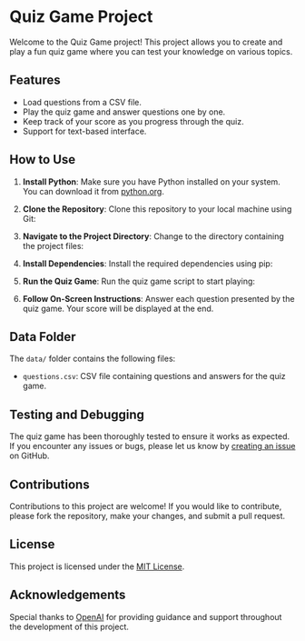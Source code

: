 # Quiz Game Project

Welcome to the Quiz Game project! This project allows you to create and play a fun quiz game where you can test your knowledge on various topics.

## Features

- Load questions from a CSV file.
- Play the quiz game and answer questions one by one.
- Keep track of your score as you progress through the quiz.
- Support for text-based interface.

## How to Use

1. **Install Python**: Make sure you have Python installed on your system. You can download it from [python.org](https://www.python.org/).

2. **Clone the Repository**: Clone this repository to your local machine using Git:


3. **Navigate to the Project Directory**: Change to the directory containing the project files:


4. **Install Dependencies**: Install the required dependencies using pip:


5. **Run the Quiz Game**: Run the quiz game script to start playing:


6. **Follow On-Screen Instructions**: Answer each question presented by the quiz game. Your score will be displayed at the end.

## Data Folder

The `data/` folder contains the following files:

- `questions.csv`: CSV file containing questions and answers for the quiz game.

## Testing and Debugging

The quiz game has been thoroughly tested to ensure it works as expected. If you encounter any issues or bugs, please let us know by [creating an issue](https://github.com/anesbetch/quiz_game/issues) on GitHub.

## Contributions

Contributions to this project are welcome! If you would like to contribute, please fork the repository, make your changes, and submit a pull request.

## License

This project is licensed under the [MIT License](LICENSE).

## Acknowledgements

Special thanks to [OpenAI](https://openai.com) for providing guidance and support throughout the development of this project.
